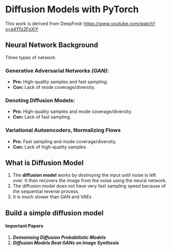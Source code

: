 # Diffusion Models with PyTorch
This work is derived from DeepFindr https://www.youtube.com/watch?v=a4Yfz2FxXiY

## Neural Network Background

Three types of network:

### Generative Adversarial Networks *(GAN)*:

- **Pro:** High-quality samples and fast sampling.
- **Con:** Lack of mode coverage/diversity.

### Denoting Diffusion Models:

- **Pro:** High-quality samples and mode coverage/diversity.
- **Con:** Lack of fast sampling.

### Variational Autoencoders, Normalizing Flows

- **Pro:** Fast sampling and mode coverage/diversity.
- **Con:** Lack of high-quality samples.

## What is Diffusion Model

1. The **diffusion model** works by *destroying* the input until noise is left over. It then recovers the image from the
   noise using the neural network.
2. The diffusion model does not have very fast sampling speed because of the sequential reverse process.
3. It is much slower than GAN and VAEs

## Build a simple diffusion model

#### Important Papers

1. ***Demonising Diffusion Probabilistic Models***
2. ***Diffusion Models Beat GANs on Image Synthesis***